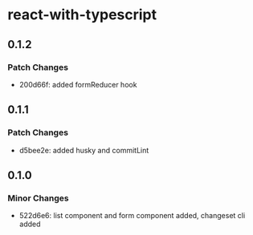 # react-with-typescript

## 0.1.2

### Patch Changes

- 200d66f: added formReducer hook

## 0.1.1

### Patch Changes

- d5bee2e: added husky and commitLint

## 0.1.0

### Minor Changes

- 522d6e6: list component and form component added, changeset cli added
